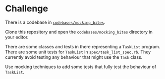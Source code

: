 # Challenge
There is a codebase in [`codebases/mocking_bites`](../codebases/mocking_bites).

Clone this repository and open the `codebases/mocking_bites` directory in your
editor.

There are some classes and tests in there representing a `TaskList` program.
There are some unit tests for `TaskList` in `spec/task_list_spec.rb`. They
currently avoid testing any behaviour that might use the `Task` class.

Use mocking techniques to add some tests that fully test the behaviour of
`TaskList`.

